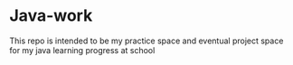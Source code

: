 # Java-work

This repo is intended to be my practice space and eventual project space for my java learning progress at school
